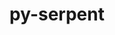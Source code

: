 ---
title: "py-serpent"
layout: cache
categories: [package, develop]
meta: {"compilers": ["gcc@=11.4.0", "gcc@=9.4.0", "oneapi@=2024.2.1"], "num_specs": 13, "num_specs_by_stack": {"e4s": 5, "e4s-neoverse_v1": 2, "e4s-oneapi": 5, "e4s-power": 1, "root": 13}, "oss": ["ubuntu20.04", "ubuntu22.04"], "platforms": ["linux"], "stacks": ["e4s", "e4s-neoverse_v1", "e4s-oneapi", "e4s-power", "root"], "targets": ["neoverse_v1", "ppc64le", "x86_64_v3"], "versions": ["1.40"]}
spec_details: [{"compiler": "gcc@=11.4.0", "hash": "3y6uzfdyebtw4mwa5bku7wuaxoc5krr4", "os": "ubuntu22.04", "platform": "linux", "size": "-", "stacks": ["e4s-neoverse_v1", "root"], "target": "neoverse_v1", "variants": ["build_system=python_pip"], "versions": ["1.40"]}, {"compiler": "gcc@=11.4.0", "hash": "c5ups3g5txpxvi7rlxw43blzziel5acf", "os": "ubuntu22.04", "platform": "linux", "size": "-", "stacks": ["e4s", "root"], "target": "x86_64_v3", "variants": ["build_system=python_pip"], "versions": ["1.40"]}, {"compiler": "gcc@=11.4.0", "hash": "cjyuttsiboferb3pvbmm5i56wjnj2cbx", "os": "ubuntu22.04", "platform": "linux", "size": "-", "stacks": ["e4s", "root"], "target": "x86_64_v3", "variants": ["build_system=python_pip"], "versions": ["1.40"]}, {"compiler": "oneapi@=2024.2.1", "hash": "ewavdtozleze7w2oirnjrb7d5xvpjwiu", "os": "ubuntu22.04", "platform": "linux", "size": "-", "stacks": ["e4s-oneapi", "root"], "target": "x86_64_v3", "variants": ["build_system=python_pip"], "versions": ["1.40"]}, {"compiler": "gcc@=11.4.0", "hash": "fcpkojtw2bnwadwbmxtmcxxdpoop4t7x", "os": "ubuntu22.04", "platform": "linux", "size": "-", "stacks": ["e4s-neoverse_v1", "root"], "target": "neoverse_v1", "variants": ["build_system=python_pip"], "versions": ["1.40"]}, {"compiler": "gcc@=11.4.0", "hash": "jri2a7mlxe7zpbrmo3difoymn5ka4gmd", "os": "ubuntu22.04", "platform": "linux", "size": "-", "stacks": ["e4s", "root"], "target": "x86_64_v3", "variants": ["build_system=python_pip"], "versions": ["1.40"]}, {"compiler": "gcc@=11.4.0", "hash": "kdcieniduy4x7atgqf3m3ouj2voxpzhf", "os": "ubuntu22.04", "platform": "linux", "size": "-", "stacks": ["e4s", "root"], "target": "x86_64_v3", "variants": ["build_system=python_pip"], "versions": ["1.40"]}, {"compiler": "gcc@=11.4.0", "hash": "kuggkj4qikjrdxcbsiseth7bf4isyb6g", "os": "ubuntu22.04", "platform": "linux", "size": "-", "stacks": ["e4s", "root"], "target": "x86_64_v3", "variants": ["build_system=python_pip"], "versions": ["1.40"]}, {"compiler": "oneapi@=2024.2.1", "hash": "my57kqsbjnoheq4vhhtsorwd7dd62qn4", "os": "ubuntu22.04", "platform": "linux", "size": "-", "stacks": ["e4s-oneapi", "root"], "target": "x86_64_v3", "variants": ["build_system=python_pip"], "versions": ["1.40"]}, {"compiler": "gcc@=9.4.0", "hash": "q6lg7nxnxz6nc5abbaof2arzziucij6h", "os": "ubuntu20.04", "platform": "linux", "size": "-", "stacks": ["e4s-power", "root"], "target": "ppc64le", "variants": ["build_system=python_pip"], "versions": ["1.40"]}, {"compiler": "oneapi@=2024.2.1", "hash": "rf2c44pl45fb37ebyyhlxjt66jpfrfet", "os": "ubuntu22.04", "platform": "linux", "size": "-", "stacks": ["e4s-oneapi", "root"], "target": "x86_64_v3", "variants": ["build_system=python_pip"], "versions": ["1.40"]}, {"compiler": "oneapi@=2024.2.1", "hash": "wl4hbgezmwdgly3umlw6edyrf255nsnf", "os": "ubuntu22.04", "platform": "linux", "size": "-", "stacks": ["e4s-oneapi", "root"], "target": "x86_64_v3", "variants": ["build_system=python_pip"], "versions": ["1.40"]}, {"compiler": "oneapi@=2024.2.1", "hash": "wwbkjacx6wkfzghzf4klc3xzpwm7pscj", "os": "ubuntu22.04", "platform": "linux", "size": "-", "stacks": ["e4s-oneapi", "root"], "target": "x86_64_v3", "variants": ["build_system=python_pip"], "versions": ["1.40"]}]
---